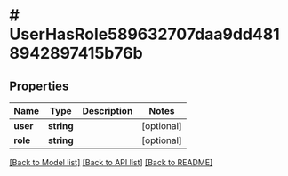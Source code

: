 # # UserHasRole589632707daa9dd4818942897415b76b

## Properties

Name | Type | Description | Notes
------------ | ------------- | ------------- | -------------
**user** | **string** |  | [optional]
**role** | **string** |  | [optional]

[[Back to Model list]](../../README.md#models) [[Back to API list]](../../README.md#endpoints) [[Back to README]](../../README.md)
